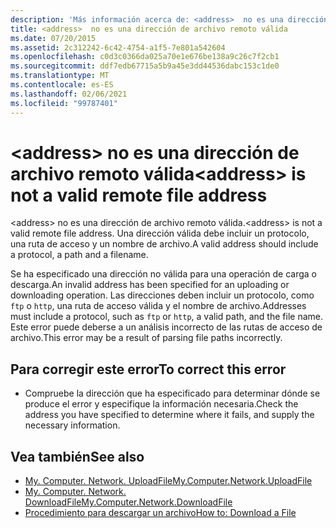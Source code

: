 ```yaml
---
description: 'Más información acerca de: <address>  no es una dirección de archivo remoto válida'
title: <address>  no es una dirección de archivo remoto válida
ms.date: 07/20/2015
ms.assetid: 2c312242-6c42-4754-a1f5-7e801a542604
ms.openlocfilehash: c0d3c0366da025a70e1e676be138a9c26c7f2cb1
ms.sourcegitcommit: ddf7edb67715a5b9a45e3dd44536dabc153c1de0
ms.translationtype: MT
ms.contentlocale: es-ES
ms.lasthandoff: 02/06/2021
ms.locfileid: "99787401"
---
```

# <a name="address-is-not-a-valid-remote-file-address"></a><span data-ttu-id="11cc9-104">\<address> no es una dirección de archivo remoto válida</span><span class="sxs-lookup"><span data-stu-id="11cc9-104">\<address> is not a valid remote file address</span></span>

<span data-ttu-id="11cc9-105">\<address> no es una dirección de archivo remoto válida.</span><span class="sxs-lookup"><span data-stu-id="11cc9-105">\<address> is not a valid remote file address.</span></span> <span data-ttu-id="11cc9-106">Una dirección válida debe incluir un protocolo, una ruta de acceso y un nombre de archivo.</span><span class="sxs-lookup"><span data-stu-id="11cc9-106">A valid address should include a protocol, a path and a filename.</span></span>  
  
 <span data-ttu-id="11cc9-107">Se ha especificado una dirección no válida para una operación de carga o descarga.</span><span class="sxs-lookup"><span data-stu-id="11cc9-107">An invalid address has been specified for an uploading or downloading operation.</span></span> <span data-ttu-id="11cc9-108">Las direcciones deben incluir un protocolo, como `ftp` o `http`, una ruta de acceso válida y el nombre de archivo.</span><span class="sxs-lookup"><span data-stu-id="11cc9-108">Addresses must include a protocol, such as `ftp` or `http`, a valid path, and the file name.</span></span> <span data-ttu-id="11cc9-109">Este error puede deberse a un análisis incorrecto de las rutas de acceso de archivo.</span><span class="sxs-lookup"><span data-stu-id="11cc9-109">This error may be a result of parsing file paths incorrectly.</span></span>  
  
## <a name="to-correct-this-error"></a><span data-ttu-id="11cc9-110">Para corregir este error</span><span class="sxs-lookup"><span data-stu-id="11cc9-110">To correct this error</span></span>  
  
- <span data-ttu-id="11cc9-111">Compruebe la dirección que ha especificado para determinar dónde se produce el error y especifique la información necesaria.</span><span class="sxs-lookup"><span data-stu-id="11cc9-111">Check the address you have specified to determine where it fails, and supply the necessary information.</span></span>  
  
## <a name="see-also"></a><span data-ttu-id="11cc9-112">Vea también</span><span class="sxs-lookup"><span data-stu-id="11cc9-112">See also</span></span>

- [<span data-ttu-id="11cc9-113">My. Computer. Network. UploadFile</span><span class="sxs-lookup"><span data-stu-id="11cc9-113">My.Computer.Network.UploadFile</span></span>](xref:Microsoft.VisualBasic.Devices.Network.UploadFile%2A)
- [<span data-ttu-id="11cc9-114">My. Computer. Network. DownloadFile</span><span class="sxs-lookup"><span data-stu-id="11cc9-114">My.Computer.Network.DownloadFile</span></span>](xref:Microsoft.VisualBasic.Devices.Network.DownloadFile%2A)
- [<span data-ttu-id="11cc9-115">Procedimiento para descargar un archivo</span><span class="sxs-lookup"><span data-stu-id="11cc9-115">How to: Download a File</span></span>](../developing-apps/programming/computer-resources/how-to-download-a-file.md)

